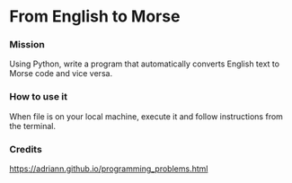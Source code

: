 # From English to Morse

### Mission

Using Python, write a program that automatically converts English text to Morse code and vice versa.

### How to use it

When file is on your local machine, execute it and follow instructions from the terminal.

### Credits

https://adriann.github.io/programming_problems.html
